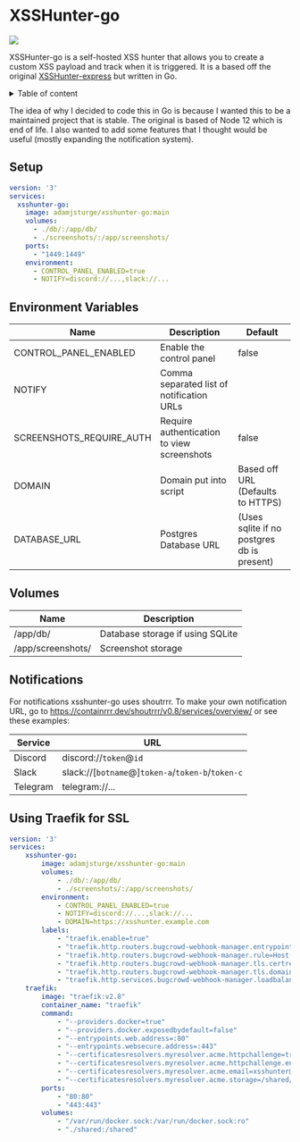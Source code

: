 # XSSHunter-go

![](https://github.com/adamjsturge/xsshunter-go/.github/setup-xsshunter-go.gif)

XSSHunter-go is a self-hosted XSS hunter that allows you to create a custom XSS payload and track when it is triggered. It is a based off the original [XSSHunter-express](https://github.com/mandatoryprogrammer/xsshunter-express) but written in Go.

<!-- Table of content -->
<details>
    <summary>Table of content</summary>
    <ol>
        <li><a href="#setup">Setup</a></li>
        <li><a href="#environment-variables">Environment Variables</a></li>
        <li><a href="#volumes">Volumes</a></li>
        <li><a href="#notifications">Notifications</a></li>
        <li><a href="#using-traefik-for-ssl">Using Traefik for SSL</a></li>
    </ol>
</details>


The idea of why I decided to code this in Go is because I wanted this to be a maintained project that is stable. The original is based of Node 12 which is end of life. I also wanted to add some features that I thought would be useful (mostly expanding the notification system).

## Setup

```yml
version: '3'
services:
  xsshunter-go:
    image: adamjsturge/xsshunter-go:main
    volumes:
      - ./db/:/app/db/
      - ./screenshots/:/app/screenshots/
    ports:
      - "1449:1449"
    environment:
      - CONTROL_PANEL_ENABLED=true
      - NOTIFY=discord://...,slack://...
```

## Environment Variables

| Name | Description | Default |
| --- | --- | --- |
| CONTROL_PANEL_ENABLED | Enable the control panel | false |
| NOTIFY | Comma separated list of notification URLs |  |
| SCREENSHOTS_REQUIRE_AUTH | Require authentication to view screenshots | false |
| DOMAIN | Domain put into script | Based off URL (Defaults to HTTPS) |
| DATABASE_URL | Postgres Database URL | (Uses sqlite if no postgres db is present) |

## Volumes

| Name | Description |
| --- | --- |
| /app/db/ | Database storage if using SQLite |
| /app/screenshots/ | Screenshot storage |

## Notifications

For notifications xsshunter-go uses shoutrrr.
To make your own notification URL, go to https://containrrr.dev/shoutrrr/v0.8/services/overview/ or see these examples:

| Service | URL |
| --- | --- |
| Discord | discord://`token`@`id` |
| Slack | slack://\[`botname`@\]`token-a`/`token-b`/`token-c` |
| Telegram | telegram://... |

## Using Traefik for SSL

```yml
version: '3'
services:
    xsshunter-go:
        image: adamjsturge/xsshunter-go:main
        volumes:
            - ./db/:/app/db/
            - ./screenshots/:/app/screenshots/
        environment:
            - CONTROL_PANEL_ENABLED=true
            - NOTIFY=discord://...,slack://...
            - DOMAIN=https://xsshunter.example.com
        labels:
            - "traefik.enable=true"
            - "traefik.http.routers.bugcrowd-webhook-manager.entrypoints=web, websecure"
            - "traefik.http.routers.bugcrowd-webhook-manager.rule=Host(`xsshunter.example.com`)"
            - "traefik.http.routers.bugcrowd-webhook-manager.tls.certresolver=myresolver"
            - "traefik.http.routers.bugcrowd-webhook-manager.tls.domains[0].main=xsshunter.example.com"
            - "traefik.http.services.bugcrowd-webhook-manager.loadbalancer.server.port=1449"
    traefik:
        image: "traefik:v2.8"
        container_name: "traefik"
        command:
            - "--providers.docker=true"
            - "--providers.docker.exposedbydefault=false"
            - "--entrypoints.web.address=:80"
            - "--entrypoints.websecure.address=:443"
            - "--certificatesresolvers.myresolver.acme.httpchallenge=true"
            - "--certificatesresolvers.myresolver.acme.httpchallenge.entrypoint=web"
            - "--certificatesresolvers.myresolver.acme.email=xsshunter@example.com"
            - "--certificatesresolvers.myresolver.acme.storage=/shared/acme.json"
        ports:
            - "80:80"
            - "443:443"
        volumes:
            - "/var/run/docker.sock:/var/run/docker.sock:ro"
            - "./shared:/shared"
```
